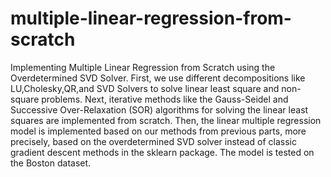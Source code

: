 # multiple-linear-regression-from-scratch
Implementing Multiple Linear Regression from Scratch using the Overdetermined SVD Solver. First, we use different decompositions like LU,Cholesky,QR,and SVD Solvers to solve linear least square and non-square problems. Next, iterative methods like the Gauss-Seidel and Successive Over-Relaxation (SOR) algorithms for solving the linear least squares are implemented from scratch. Then, the linear multiple regression model is implemented based on our methods from previous parts, more precisely, based on the overdetermined SVD solver instead of classic gradient descent methods in the sklearn package. The model is tested on the Boston dataset.

